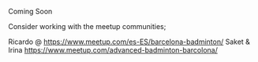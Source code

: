 Coming Soon

Consider working with the meetup communities;

Ricardo @ https://www.meetup.com/es-ES/barcelona-badminton/
Saket & Irina https://www.meetup.com/advanced-badminton-barcolona/